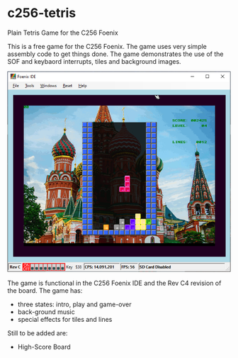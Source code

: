 # c256-tetris
Plain Tetris Game for the C256 Foenix

This is a free game for the C256 Foenix.  The game uses very simple assembly code to get things done.
The game demonstrates the use of the SOF and keybaord interrupts, tiles and background images.

![Emulated Image](/screenshots/game.png)

The game is functional in the C256 Foenix IDE and the Rev C4 revision of the board.
The game has:
* three states: intro, play and game-over
* back-ground music
* special effects for tiles and lines

Still to be added are:
* High-Score Board
